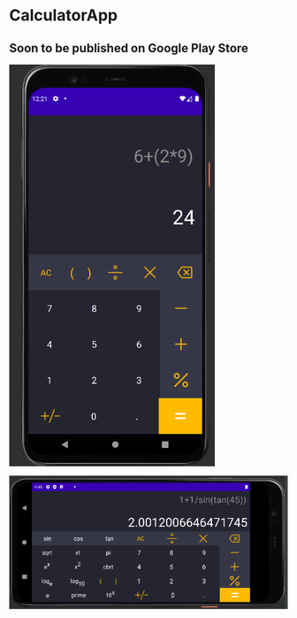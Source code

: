 # CalculatorApp
## Soon to be published on Google Play Store

![A](https://github.com/pratyaksh1610/CalculatorApp/blob/main/c2.png)

![B](https://github.com/pratyaksh1610/CalculatorApp/blob/main/c1.png)
